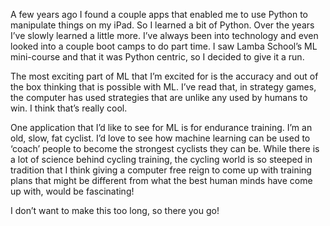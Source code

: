 A few years ago I found a couple apps that enabled me to use Python to manipulate things on my iPad. So I learned a bit of Python. Over the years I’ve slowly learned a little more. I’ve always  been into technology and even looked into a couple boot camps to do part time. I saw Lamba School’s ML mini-course and that it was Python centric, so I decided to give it a run. 

The most exciting part of ML that I’m excited for is the accuracy and out of the box thinking that is possible with ML. I’ve read that, in strategy games, the computer has used strategies that are unlike any used by humans to win. I think that’s really cool. 

One application that I’d like to see for ML is for endurance training. I’m an old, slow, fat cyclist. I’d love to see how machine learning can be used to ‘coach’ people to become the strongest cyclists they can be. While there is a lot of science behind cycling training, the cycling world is so steeped in tradition that I think giving a computer free reign to come up with training plans that might be different from what the best human minds have come up with, would be fascinating!

I don’t want to make this too long, so there you go!
